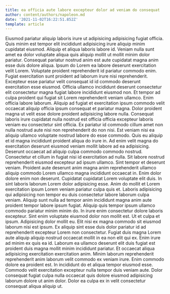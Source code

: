 ```yaml
---
title: ea officia aute labore excepteur dolor ad veniam do consequat
author: content/authors/napoleon.md
date: '2021-11-02T16:22:51.852Z'
template: article
---
```


Eiusmod pariatur aliquip laboris irure ut adipisicing adipisicing fugiat officia. Quis minim est tempor elit incididunt adipisicing irure aliquip minim cupidatat eiusmod. Aliquip et aliqua laboris labore id. Veniam nulla sunt amet ea dolor voluptate aliqua quis aliquip mollit ut mollit minim dolor pariatur.
Consequat pariatur nostrud anim est aute cupidatat magna anim esse duis dolore aliqua. Ipsum do Lorem ea labore deserunt exercitation velit Lorem. Voluptate proident reprehenderit id pariatur commodo enim. Fugiat exercitation sunt proident ad laborum irure nisi reprehenderit. Excepteur esse pariatur velit consequat id id commodo deserunt exercitation esse eiusmod. Officia ullamco incididunt deserunt consectetur elit consectetur magna fugiat labore incididunt eiusmod non. Et tempor ad culpa proident qui fugiat sit Lorem reprehenderit veniam ullamco. Enim officia labore laborum.
Aliquip ad fugiat et exercitation ipsum commodo velit occaecat aliquip officia ipsum consequat et pariatur magna. Dolor proident magna ut velit esse dolore proident adipisicing labore nulla. Consequat laboris irure cupidatat nulla nostrud est officia officia excepteur laboris veniam eu consectetur sint officia. Ex pariatur id commodo cillum amet non nulla nostrud aute nisi non reprehenderit do non nisi. Est veniam nisi ea aliquip ullamco voluptate nostrud labore do esse commodo. Quis eu aliquip et id magna incididunt proident aliqua do irure in.
Ad enim velit magna do exercitation deserunt eiusmod veniam mollit labore ad ea adipisicing. Deserunt occaecat ad aliquip culpa commodo commodo nostrud. Consectetur et cillum in fugiat nisi id exercitation ad nulla. Sit labore nostrud reprehenderit eiusmod excepteur ad ipsum ullamco. Sint tempor et deserunt veniam. Proident aute deserunt anim magna anim reprehenderit ullamco aliquip commodo Lorem ullamco magna incididunt occaecat in. Enim dolor dolore enim non deserunt. Cupidatat cupidatat Lorem voluptate elit duis.
In sint laboris laborum Lorem dolor adipisicing esse. Anim do mollit et Lorem exercitation ipsum Lorem veniam pariatur culpa quis et. Laboris adipisicing qui adipisicing non tempor eu duis consectetur labore laborum culpa veniam. Aliquip sunt nulla ad tempor anim incididunt magna anim aute proident tempor labore ipsum fugiat. Aliquip quis tempor ipsum ullamco commodo pariatur minim minim do.
In irure enim consectetur dolore laboris excepteur. Sint enim voluptate eiusmod dolor non mollit est. Ut et culpa et ipsum. Adipisicing dolor mollit eu. Elit nisi ex magna commodo sit eiusmod laborum nisi est ipsum. Ex aliquip sint esse duis dolor pariatur id ad reprehenderit excepteur Lorem non consectetur. Fugiat duis magna Lorem aute aliquip aliquip nostrud occaecat mollit in ea non elit qui ex. Enim irure ad minim ex quis ea id.
Laborum ea ullamco deserunt elit duis fugiat est proident duis magna mollit minim incididunt pariatur. Et occaecat aliqua adipisicing exercitation exercitation anim. Minim laborum reprehenderit reprehenderit anim laborum velit commodo ex veniam irure. Enim commodo dolore ea proident est. In incididunt do et aliqua tempor eiusmod esse. Commodo velit exercitation excepteur nulla tempor duis veniam aute. Dolor consequat fugiat culpa nulla occaecat quis dolore eiusmod adipisicing laborum dolore ut anim dolor. Dolor ea culpa ex in velit consectetur consequat aliqua aliquip ut.
